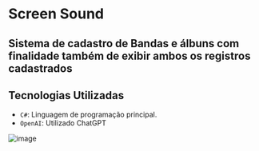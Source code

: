 # Screen Sound
## Sistema de cadastro de Bandas e álbuns com finalidade também de exibir ambos os registros cadastrados
## Tecnologias Utilizadas
- `C#`: Linguagem de programação principal.
- `OpenAI`: Utilizado ChatGPT

![image](https://github.com/eduardoaalmeidaa/ScreenSound/assets/89856553/49d59c45-4ef2-4d78-a62b-cdb161d26616)

